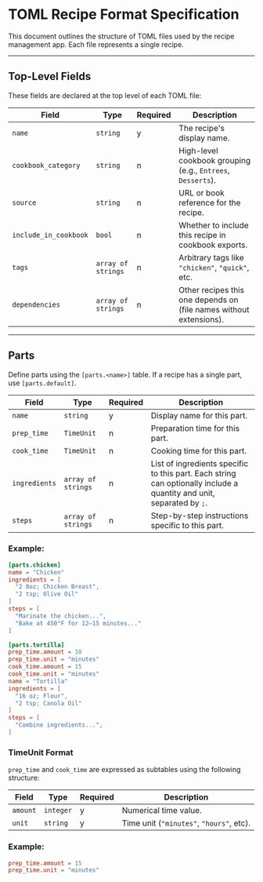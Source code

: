 # TOML Recipe Format Specification

This document outlines the structure of TOML files used by the recipe management app. Each file represents a single recipe.

---

## Top-Level Fields

These fields are declared at the top level of each TOML file:

| Field                 | Type               | Required | Description |
|----------------------|--------------------|----------|-------------|
| `name`               | `string`           | y        | The recipe's display name. |
| `cookbook_category`  | `string`           | n        | High-level cookbook grouping (e.g., `Entrees`, `Desserts`). |
| `source`             | `string`           | n        | URL or book reference for the recipe. |
| `include_in_cookbook`| `bool`             | n        | Whether to include this recipe in cookbook exports. |
| `tags`               | `array of strings` | n        | Arbitrary tags like `"chicken"`, `"quick"`, etc. |
| `dependencies`       | `array of strings` | n        | Other recipes this one depends on (file names without extensions). |

---

## Parts

Define parts using the `[parts.<name>]` table. If a recipe has a single part, use `[parts.default]`.

| Field            | Type               | Required | Description |
|------------------|--------------------|----------|-------------|
| `name`           | `string`           | y        | Display name for this part. |
| `prep_time`      | `TimeUnit`         | n        | Preparation time for this part. |
| `cook_time`      | `TimeUnit`         | n        | Cooking time for this part. |
| `ingredients`    | `array of strings` | n        | List of ingredients specific to this part. Each string can optionally include a quantity and unit, separated by `;`. |
| `steps`          | `array of strings` | n        | Step-by-step instructions specific to this part. |

### Example:
```toml
[parts.chicken]
name = "Chicken"
ingredients = [
  "2 8oz; Chicken Breast",
  "2 tsp; Olive Oil"
]
steps = [
  "Marinate the chicken...",
  "Bake at 450°F for 12–15 minutes..."
]

[parts.tortilla]
prep_time.amount = 10
prep_time.unit = "minutes"
cook_time.amount = 15
cook_time.unit = "minutes"
name = "Tortilla"
ingredients = [
  "16 oz; Flour",
  "2 tsp; Canola Oil"
]
steps = [
  "Combine ingredients...",
]
```

### TimeUnit Format

`prep_time` and `cook_time` are expressed as subtables using the following structure:

| Field    | Type     | Required | Description                  |
|----------|----------|----------|------------------------------|
| `amount` | `integer`| y        | Numerical time value.        |
| `unit`   | `string` | y        | Time unit (`"minutes"`, `"hours"`, etc). |

### Example:

```toml
prep_time.amount = 15
prep_time.unit = "minutes"
```
